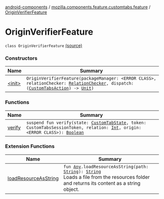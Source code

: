 [android-components](../../index.md) / [mozilla.components.feature.customtabs.feature](../index.md) / [OriginVerifierFeature](./index.md)

# OriginVerifierFeature

`class OriginVerifierFeature` [(source)](https://github.com/mozilla-mobile/android-components/blob/master/components/feature/customtabs/src/main/java/mozilla/components/feature/customtabs/feature/OriginVerifierFeature.kt#L22)

### Constructors

| Name | Summary |
|---|---|
| [&lt;init&gt;](-init-.md) | `OriginVerifierFeature(packageManager: <ERROR CLASS>, relationChecker: `[`RelationChecker`](../../mozilla.components.service.digitalassetlinks/-relation-checker/index.md)`, dispatch: (`[`CustomTabsAction`](../../mozilla.components.feature.customtabs.store/-custom-tabs-action/index.md)`) -> `[`Unit`](https://kotlinlang.org/api/latest/jvm/stdlib/kotlin/-unit/index.html)`)` |

### Functions

| Name | Summary |
|---|---|
| [verify](verify.md) | `suspend fun verify(state: `[`CustomTabState`](../../mozilla.components.feature.customtabs.store/-custom-tab-state/index.md)`, token: CustomTabsSessionToken, relation: `[`Int`](https://kotlinlang.org/api/latest/jvm/stdlib/kotlin/-int/index.html)`, origin: <ERROR CLASS>): `[`Boolean`](https://kotlinlang.org/api/latest/jvm/stdlib/kotlin/-boolean/index.html) |

### Extension Functions

| Name | Summary |
|---|---|
| [loadResourceAsString](../../mozilla.components.support.test.file/kotlin.-any/load-resource-as-string.md) | `fun `[`Any`](https://kotlinlang.org/api/latest/jvm/stdlib/kotlin/-any/index.html)`.loadResourceAsString(path: `[`String`](https://kotlinlang.org/api/latest/jvm/stdlib/kotlin/-string/index.html)`): `[`String`](https://kotlinlang.org/api/latest/jvm/stdlib/kotlin/-string/index.html)<br>Loads a file from the resources folder and returns its content as a string object. |
